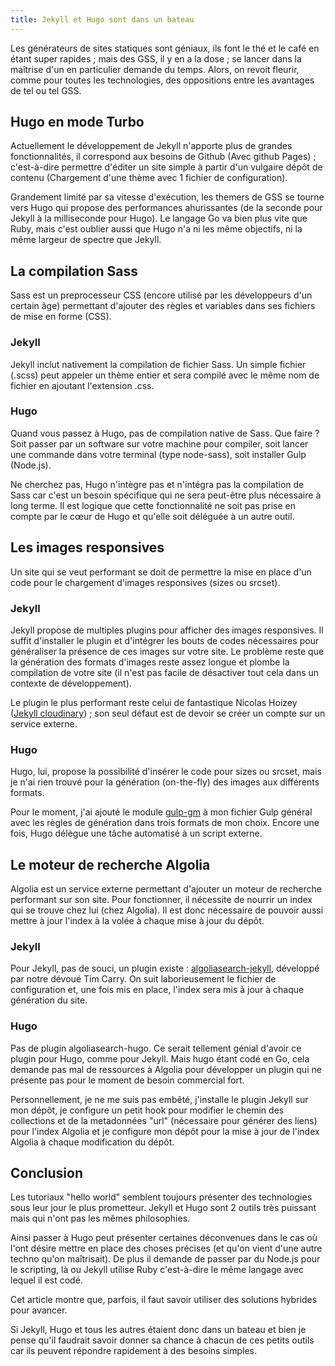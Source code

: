 ```yaml
---
title: Jekyll et Hugo sont dans un bateau
---
```


Les générateurs de sites statiques sont géniaux, ils font le thé et le café en étant super rapides ; mais des GSS, il y en a la dose ; se lancer dans la maîtrise d'un en particulier demande du temps. Alors, on revoit fleurir, comme pour toutes les technologies, des oppositions entre les avantages de tel ou tel GSS.

## Hugo en mode Turbo

Actuellement le développement de Jekyll n'apporte plus de grandes fonctionnalités, il correspond aux besoins de Github (Avec github Pages) ; c'est-à-dire permettre d'éditer un site simple à partir d'un vulgaire dépôt de contenu (Chargement d'une thème avec 1 fichier de configuration).

Grandement limité par sa vitesse d'exécution, les themers de GSS se tourne vers Hugo qui propose des performances ahurissantes (de la seconde pour Jekyll à la milliseconde pour Hugo). Le langage Go va bien plus vite que Ruby, mais c'est oublier aussi que Hugo n'a ni les même objectifs, ni la même largeur de spectre que Jekyll.

## La compilation Sass

Sass est un preprocesseur CSS (encore utilisé par les développeurs d'un certain âge) permettant d'ajouter des règles et variables dans ses fichiers de mise en forme (CSS).

### Jekyll
Jekyll inclut nativement la compilation de fichier Sass. Un simple fichier (.scss) peut appeler un thème entier et sera compilé avec le même nom de fichier en ajoutant l'extension .css.

### Hugo
Quand vous passez à Hugo, pas de compilation native de Sass. Que faire ? Soit passer par un software sur votre machine pour compiler, soit lancer une commande dans votre terminal (type node-sass), soit installer Gulp (Node.js).

Ne cherchez pas, Hugo n'intègre pas et n'intégra pas la compilation de Sass car c'est un besoin spécifique qui ne sera peut-être plus nécessaire à long terme. Il est logique que cette fonctionnalité ne soit pas prise en compte par le cœur de Hugo et qu'elle soit déléguée à un autre outil.

## Les images responsives

Un site qui se veut performant se doit de permettre la mise en place d'un code pour le chargement d'images responsives (sizes ou srcset).

### Jekyll
Jekyll propose de multiples plugins pour afficher des images responsives. Il suffit d'installer le plugin et d'intégrer les bouts de codes nécessaires pour généraliser la présence de ces images sur votre site. Le problème reste que la génération des formats d'images reste assez longue et plombe la compilation de votre site (il n'est pas facile de désactiver tout cela dans un contexte de développement).

Le plugin le plus performant reste celui de fantastique Nicolas Hoizey ([Jekyll cloudinary](https://nhoizey.github.io/jekyll-cloudinary/)) ; son seul défaut est de devoir se créer un compte sur un service externe.

### Hugo
Hugo, lui, propose la possibilité d'insérer le code pour sizes ou srcset, mais je n'ai rien trouvé pour la génération (on-the-fly) des images aux différents formats. 

Pour le moment, j'ai ajouté le module [gulp-gm](https://www.npmjs.com/package/gulp-gm) à mon fichier Gulp général avec les règles de génération dans trois formats de mon choix. Encore une fois, Hugo délègue une tâche automatisé à un script externe.

## Le moteur de recherche Algolia

Algolia est un service externe permettant d'ajouter un moteur de recherche performant sur son site. Pour fonctionner, il nécessite de nourrir un index qui se trouve chez lui (chez Algolia). Il est donc nécessaire de pouvoir aussi mettre à jour l'index à la volée à chaque mise à jour du dépôt.

### Jekyll
Pour Jekyll, pas de souci, un plugin existe : [algoliasearch-jekyll](https://github.com/algolia/algoliasearch-jekyll), développé par notre dévoué Tim Carry. On suit laborieusement le fichier de configuration et, une fois mis en place, l'index sera mis à jour à chaque génération du site.

### Hugo
Pas de plugin algoliasearch-hugo. Ce serait tellement génial d'avoir ce plugin pour Hugo, comme pour Jekyll. Mais hugo étant codé en Go, cela demande pas mal de ressources à Algolia pour développer un plugin qui ne présente pas pour le moment de besoin commercial fort.

Personnellement, je ne me suis pas embêté, j'installe le plugin Jekyll sur mon dépôt, je configure un petit hook pour modifier le chemin des collections et de la metadonnées "url" (nécessaire pour générer des liens) pour l'index Algolia et je configure mon dépôt pour la mise à jour de l'index Algolia à chaque modification du dépôt.

## Conclusion
Les tutoriaux "hello world" semblent toujours présenter des technologies sous leur jour le plus prometteur. Jekyll et Hugo sont 2 outils très puissant mais qui n'ont pas les mêmes philosophies.

Ainsi passer à Hugo peut présenter certaines déconvenues dans le cas où l'ont désire mettre en place des choses précises (et qu'on vient d'une autre techno qu'on maîtrisait). De plus il demande de passer par du Node.js pour le scripting, là ou Jekyll utilise Ruby c'est-à-dire le même langage avec lequel il est codé.

Cet article montre que, parfois, il faut savoir utiliser des solutions hybrides pour avancer. 

Si Jekyll, Hugo et tous les autres étaient donc dans un bateau et bien je pense qu'il faudrait savoir donner sa chance à chacun de ces petits outils car ils peuvent répondre rapidement à des besoins simples.